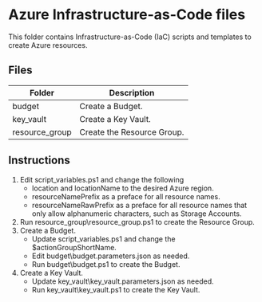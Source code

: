 # Azure Infrastructure-as-Code files

This folder contains Infrastructure-as-Code (IaC) scripts and templates to create Azure resources.

## Files

Folder | Description
------ | -----------
budget | Create a Budget.
key_vault | Create a Key Vault.
resource_group | Create the Resource Group.

## Instructions

1. Edit script_variables.ps1 and change the following
    - location and locationName to the desired Azure region.
    - resourceNamePrefix as a preface for all resource names.
    - resourceNameRawPrefix as a preface for all resource names that only allow alphanumeric characters, such as Storage Accounts.
2. Run resource_group\resource_group.ps1 to create the Resource Group.
3. Create a Budget.
    - Update script_variables.ps1 and change the $actionGroupShortName.
    - Edit budget\budget.parameters.json as needed.
    - Run budget\budget.ps1 to create the Budget.
4. Create a Key Vault.
    - Update key_vault\key_vault.parameters.json as needed.
    - Run key_vault\key_vault.ps1 to create the Key Vault.